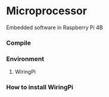 # Microprocessor

Embedded software in Raspberry Pi 4B

### Compile

### Environment
1. WiringPi


### How to install WiringPi
